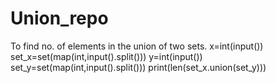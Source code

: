 # Union_repo
To find no. of elements in the union of two sets.
x=int(input())
set_x=set(map(int,input().split()))
y=int(input())
set_y=set(map(int,input().split()))
print(len(set_x.union(set_y)))

